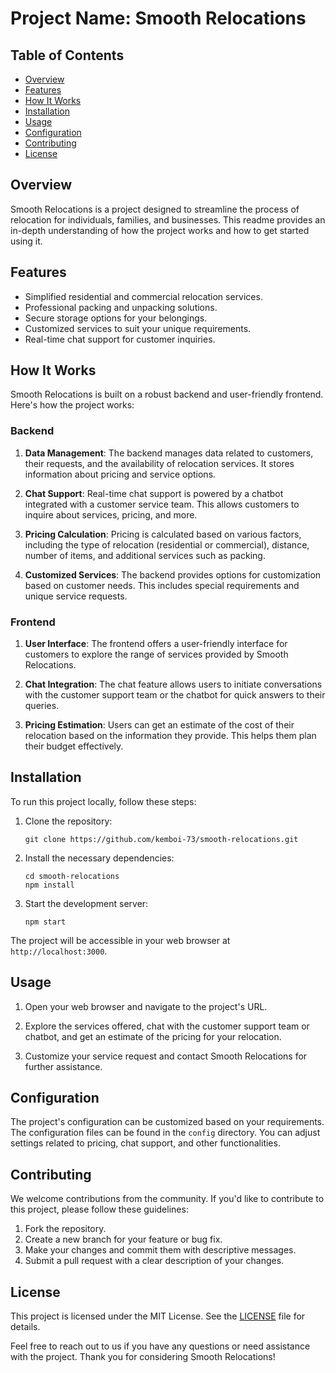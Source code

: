 # Project Name: Smooth Relocations

## Table of Contents
- [Overview](#overview)
- [Features](#features)
- [How It Works](#how-it-works)
- [Installation](#installation)
- [Usage](#usage)
- [Configuration](#configuration)
- [Contributing](#contributing)
- [License](#license)

## Overview

Smooth Relocations is a project designed to streamline the process of relocation for individuals, families, and businesses. This readme provides an in-depth understanding of how the project works and how to get started using it.

## Features

- Simplified residential and commercial relocation services.
- Professional packing and unpacking solutions.
- Secure storage options for your belongings.
- Customized services to suit your unique requirements.
- Real-time chat support for customer inquiries.

## How It Works

Smooth Relocations is built on a robust backend and user-friendly frontend. Here's how the project works:

### Backend
1. **Data Management**: The backend manages data related to customers, their requests, and the availability of relocation services. It stores information about pricing and service options.

2. **Chat Support**: Real-time chat support is powered by a chatbot integrated with a customer service team. This allows customers to inquire about services, pricing, and more.

3. **Pricing Calculation**: Pricing is calculated based on various factors, including the type of relocation (residential or commercial), distance, number of items, and additional services such as packing.

4. **Customized Services**: The backend provides options for customization based on customer needs. This includes special requirements and unique service requests.

### Frontend
1. **User Interface**: The frontend offers a user-friendly interface for customers to explore the range of services provided by Smooth Relocations.

2. **Chat Integration**: The chat feature allows users to initiate conversations with the customer support team or the chatbot for quick answers to their queries.

3. **Pricing Estimation**: Users can get an estimate of the cost of their relocation based on the information they provide. This helps them plan their budget effectively.

## Installation

To run this project locally, follow these steps:

1. Clone the repository:

   ```shell
   git clone https://github.com/kemboi-73/smooth-relocations.git
   ```

2. Install the necessary dependencies:

   ```shell
   cd smooth-relocations
   npm install
   ```

3. Start the development server:

   ```shell
   npm start
   ```

The project will be accessible in your web browser at `http://localhost:3000`.

## Usage

1. Open your web browser and navigate to the project's URL.

2. Explore the services offered, chat with the customer support team or chatbot, and get an estimate of the pricing for your relocation.

3. Customize your service request and contact Smooth Relocations for further assistance.

## Configuration

The project's configuration can be customized based on your requirements. The configuration files can be found in the `config` directory. You can adjust settings related to pricing, chat support, and other functionalities.

## Contributing

We welcome contributions from the community. If you'd like to contribute to this project, please follow these guidelines:

1. Fork the repository.
2. Create a new branch for your feature or bug fix.
3. Make your changes and commit them with descriptive messages.
4. Submit a pull request with a clear description of your changes.

## License

This project is licensed under the MIT License. See the [LICENSE](LICENSE) file for details.

Feel free to reach out to us if you have any questions or need assistance with the project. Thank you for considering Smooth Relocations!
